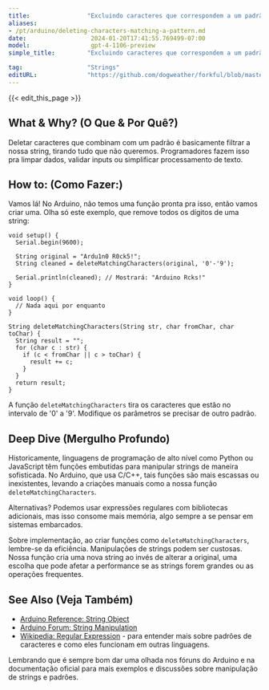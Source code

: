 ```yaml
---
title:                "Excluindo caracteres que correspondem a um padrão"
aliases:
- /pt/arduino/deleting-characters-matching-a-pattern.md
date:                  2024-01-20T17:41:55.769499-07:00
model:                 gpt-4-1106-preview
simple_title:         "Excluindo caracteres que correspondem a um padrão"

tag:                  "Strings"
editURL:              "https://github.com/dogweather/forkful/blob/master/content/pt/arduino/deleting-characters-matching-a-pattern.md"
---
```


{{< edit_this_page >}}

## What & Why? (O Que & Por Quê?)
Deletar caracteres que combinam com um padrão é basicamente filtrar a nossa string, tirando tudo que não queremos. Programadores fazem isso pra limpar dados, validar inputs ou simplificar processamento de texto.

## How to: (Como Fazer:)
Vamos lá! No Arduino, não temos uma função pronta pra isso, então vamos criar uma. Olha só este exemplo, que remove todos os dígitos de uma string:

```Arduino
void setup() {
  Serial.begin(9600);
  
  String original = "Ardu1n0 R0ck5!";
  String cleaned = deleteMatchingCharacters(original, '0'-'9');
  
  Serial.println(cleaned); // Mostrará: "Arduino Rcks!"
}

void loop() {
  // Nada aqui por enquanto
}

String deleteMatchingCharacters(String str, char fromChar, char toChar) {
  String result = "";
  for (char c : str) {
    if (c < fromChar || c > toChar) {
      result += c;
    }
  }
  return result;
}
```
A função `deleteMatchingCharacters` tira os caracteres que estão no intervalo de '0' a '9'. Modifique os parâmetros se precisar de outro padrão.

## Deep Dive (Mergulho Profundo)
Historicamente, linguagens de programação de alto nível como Python ou JavaScript têm funções embutidas para manipular strings de maneira sofisticada. No Arduino, que usa C/C++, tais funções são mais escassas ou inexistentes, levando a criações manuais como a nossa função `deleteMatchingCharacters`.

Alternativas? Podemos usar expressões regulares com bibliotecas adicionais, mas isso consome mais memória, algo sempre a se pensar em sistemas embarcados.

Sobre implementação, ao criar funções como `deleteMatchingCharacters`, lembre-se da eficiência. Manipulações de strings podem ser custosas. Nossa função cria uma nova string ao invés de alterar a original, uma escolha que pode afetar a performance se as strings forem grandes ou as operações frequentes.

## See Also (Veja Também)
- [Arduino Reference: String Object](https://www.arduino.cc/reference/en/language/variables/data-types/stringobject/)
- [Arduino Forum: String Manipulation](https://forum.arduino.cc/index.php?board=9.0)
- [Wikipedia: Regular Expression](https://pt.wikipedia.org/wiki/Express%C3%A3o_regular) - para entender mais sobre padrões de caracteres e como eles funcionam em outras linguagens.

Lembrando que é sempre bom dar uma olhada nos fóruns do Arduino e na documentação oficial para mais exemplos e discussões sobre manipulação de strings e padrões.
